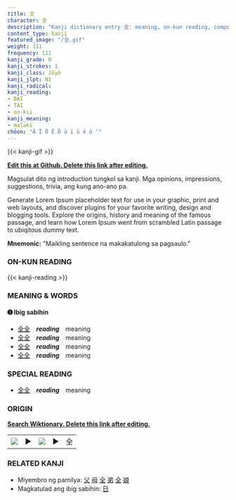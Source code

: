 ```yaml
---
title: 全
character: 全
description: "Kanji dictionary entry 全: meaning, on-kun reading, compounds, origin, related kanji"
content_type: kanji
featured_image: "/全.gif"
weight: 111
frequency: 111
kanji_grade: 0
kanji_strokes: 1
kanji_class: Jōyō
kanji_jlpt: N1
kanji_radical: 
kanji_reading: 
- DAI
- TAI
- oo-kii
kanji_meaning:
- malaki
chōon: "Ā Ī Ū Ē Ō ā ī ū ē ō ’"
---
```

[//]: # (Don't edit the line below. Kanji animated GIF code is automatically generated.)
{{< kanji-gif >}}

[//]: # (Edit below this line.)

**[Edit this at Github. Delete this link after editing.](https://github.com/tim0g/tim/tree/main/content/kanji/全/index.md)**

Magsulat dito ng introduction tungkol sa kanji. Mga opinions, impressions, suggestions, trivia, ang kung ano-ano pa.

Generate Lorem Ipsum placeholder text for use in your graphic, print and web layouts, and discover plugins for your favorite writing, design and blogging tools. Explore the origins, history and meaning of the famous passage, and learn how Lorem Ipsum went from scrambled Latin passage to ubiqitous dummy text.
 
**Mnemonic:** "Maikling sentence na makakatulong sa pagsaulo."

### ON-KUN READING

[//]: # (Don't edit the line below. ON-KUN READING code is automatically generated.)
{{< kanji-reading >}}

### MEANING & WORDS

#### ➊ **Ibig sabihin**
  - [全](../全)[全](../全)　***reading***　meaning
  - [全](../全)[全](../全)　***reading***　meaning
  - [全](../全)[全](../全)　***reading***　meaning
  - [全](../全)[全](../全)　***reading***　meaning

### SPECIAL READING
  - [全](../全)[全](../全)　***reading***　meaning

### ORIGIN

**[Search Wiktionary. Delete this link after editing.](https://wiktionary.org/wiki/全)**
<table class="kanji-table"><tr><td>
<img src="60px-全-bronze.svg.png">
</td><td>▶</td><td>
<img src="60px-全-oracle.svg.png">
</td><td>▶</td>
<td class="kanji-origin">全</td>
</tr></table>

### RELATED KANJI
- Miyembro ng pamilya: [父](../父) [母](../母) [全](../全) [弟](../弟) [全](../全) [娘](../娘)
- Magkatulad ang ibig sabihin: [日](../日)
